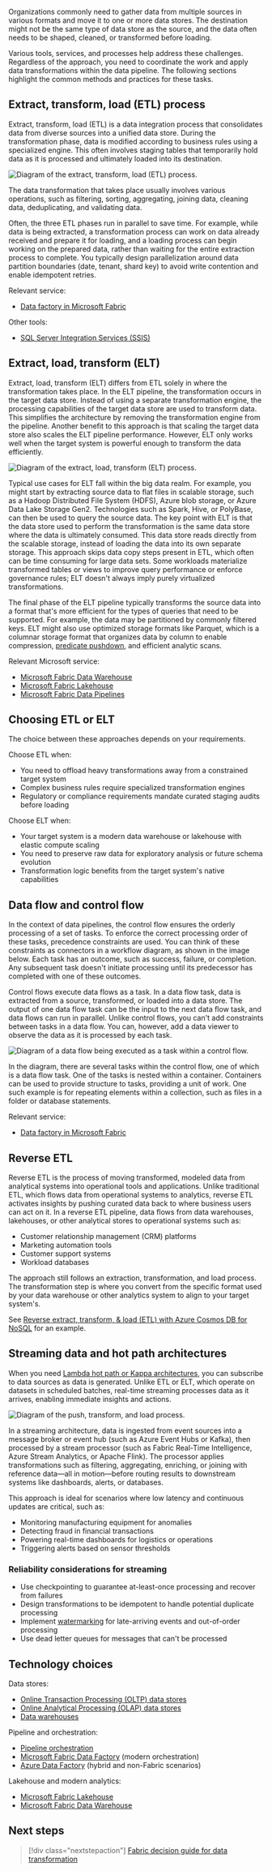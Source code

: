 Organizations commonly need to gather data from multiple sources in various formats and move it to one or more data stores. The destination might not be the same type of data store as the source, and the data often needs to be shaped, cleaned, or transformed before loading.

Various tools, services, and processes help address these challenges. Regardless of the approach, you need to coordinate the work and apply data transformations within the data pipeline. The following sections highlight the common methods and practices for these tasks.

<a name='extract-transform-and-load-etl-process'></a>

## Extract, transform, load (ETL) process

Extract, transform, load (ETL) is a data integration process that consolidates data from diverse sources into a unified data store. During the transformation phase, data is modified according to business rules using a specialized engine. This often involves staging tables that temporarily hold data as it is processed and ultimately loaded into its destination.

![Diagram of the extract, transform, load (ETL) process.](../images/etl.png)

The data transformation that takes place usually involves various operations, such as filtering, sorting, aggregating, joining data, cleaning data, deduplicating, and validating data.

Often, the three ETL phases run in parallel to save time. For example, while data is being extracted, a transformation process can work on data already received and prepare it for loading, and a loading process can begin working on the prepared data, rather than waiting for the entire extraction process to complete. You typically design parallelization around data partition boundaries (date, tenant, shard key) to avoid write contention and enable idempotent retries.

Relevant service:

- [Data factory in Microsoft Fabric](/fabric/data-factory/activity-overview)

Other tools:

- [SQL Server Integration Services (SSIS)](/sql/integration-services/sql-server-integration-services)

<a name='extract-load-and-transform-elt'></a>

## Extract, load, transform (ELT)

Extract, load, transform (ELT) differs from ETL solely in where the transformation takes place. In the ELT pipeline, the transformation occurs in the target data store. Instead of using a separate transformation engine, the processing capabilities of the target data store are used to transform data. This simplifies the architecture by removing the transformation engine from the pipeline. Another benefit to this approach is that scaling the target data store also scales the ELT pipeline performance. However, ELT only works well when the target system is powerful enough to transform the data efficiently.

![Diagram of the extract, load, transform (ELT) process.](../images/elt.png)

Typical use cases for ELT fall within the big data realm. For example, you might start by extracting source data to flat files in scalable storage, such as a Hadoop Distributed File System (HDFS), Azure blob storage, or Azure Data Lake Storage Gen2. Technologies such as Spark, Hive, or PolyBase, can then be used to query the source data. The key point with ELT is that the data store used to perform the transformation is the same data store where the data is ultimately consumed. This data store reads directly from the scalable storage, instead of loading the data into its own separate storage. This approach skips data copy steps present in ETL, which often can be time consuming for large data sets. Some workloads materialize transformed tables or views to improve query performance or enforce governance rules; ELT doesn't always imply purely virtualized transformations.

The final phase of the ELT pipeline typically transforms the source data into a format that's more efficient for the types of queries that need to be supported. For example, the data may be partitioned by commonly filtered keys. ELT might also use optimized storage formats like Parquet, which is a columnar storage format that organizes data by column to enable compression, [predicate pushdown](/sql/relational-databases/indexes/columnstore-indexes-query-performance), and efficient analytic scans.

Relevant Microsoft service:

- [Microsoft Fabric Data Warehouse](/fabric/data-warehouse/data-warehousing)
- [Microsoft Fabric Lakehouse](/fabric/data-engineering/lakehouse-overview)
- [Microsoft Fabric Data Pipelines](/fabric/data-factory)

## Choosing ETL or ELT

The choice between these approaches depends on your requirements.

Choose ETL when:

- You need to offload heavy transformations away from a constrained target system
- Complex business rules require specialized transformation engines
- Regulatory or compliance requirements mandate curated staging audits before loading

Choose ELT when:

- Your target system is a modern data warehouse or lakehouse with elastic compute scaling
- You need to preserve raw data for exploratory analysis or future schema evolution
- Transformation logic benefits from the target system's native capabilities

## Data flow and control flow

In the context of data pipelines, the control flow ensures the orderly processing of a set of tasks. To enforce the correct processing order of these tasks, precedence constraints are used. You can think of these constraints as connectors in a workflow diagram, as shown in the image below. Each task has an outcome, such as success, failure, or completion. Any subsequent task doesn't initiate processing until its predecessor has completed with one of these outcomes.

Control flows execute data flows as a task. In a data flow task, data is extracted from a source, transformed, or loaded into a data store. The output of one data flow task can be the input to the next data flow task, and data flows can run in parallel. Unlike control flows, you can't add constraints between tasks in a data flow. You can, however, add a data viewer to observe the data as it is processed by each task.

![Diagram of a data flow being executed as a task within a control flow.](../images/control-flow-data-flow.png)

In the diagram, there are several tasks within the control flow, one of which is a data flow task. One of the tasks is nested within a container. Containers can be used to provide structure to tasks, providing a unit of work. One such example is for repeating elements within a collection, such as files in a folder or database statements.

Relevant service:

- [Data factory in Microsoft Fabric](/fabric/data-factory/activity-overview)

## Reverse ETL

Reverse ETL is the process of moving transformed, modeled data from analytical systems into operational tools and applications. Unlike traditional ETL, which flows data from operational systems to analytics, reverse ETL activates insights by pushing curated data back to where business users can act on it. In a reverse ETL pipeline, data flows from data warehouses, lakehouses, or other analytical stores to operational systems such as:

- Customer relationship management (CRM) platforms
- Marketing automation tools
- Customer support systems
- Workload databases

The approach still follows an extraction, transformation, and load process. The transformation step is where you convert from the specific format used by your data warehouse or other analytics system to align to your target system's.

See [Reverse extract, transform, & load (ETL) with Azure Cosmos DB for NoSQL](/azure/cosmos-db/nosql/reverse-extract-transform-load) for an example.

## Streaming data and hot path architectures

When you need [Lambda hot path or Kappa architectures](/azure/architecture/databases/guide/big-data-architectures), you can subscribe to data sources as data is generated. Unlike ETL or ELT, which operate on datasets in scheduled batches, real-time streaming processes data as it arrives, enabling immediate insights and actions.

![Diagram of the push, transform, and load process.](../images/push-transform-load.png)

In a streaming architecture, data is ingested from event sources into a message broker or event hub (such as Azure Event Hubs or Kafka), then processed by a stream processor (such as Fabric Real-Time Intelligence, Azure Stream Analytics, or Apache Flink). The processor applies transformations such as filtering, aggregating, enriching, or joining with reference data—all in motion—before routing results to downstream systems like dashboards, alerts, or databases.

This approach is ideal for scenarios where low latency and continuous updates are critical, such as:

- Monitoring manufacturing equipment for anomalies
- Detecting fraud in financial transactions
- Powering real-time dashboards for logistics or operations
- Triggering alerts based on sensor thresholds

### Reliability considerations for streaming

- Use checkpointing to guarantee at-least-once processing and recover from failures
- Design transformations to be idempotent to handle potential duplicate processing
- Implement [watermarking](/azure/databricks/structured-streaming/watermarks) for late-arriving events and out-of-order processing
- Use dead letter queues for messages that can't be processed

## Technology choices

Data stores:

- [Online Transaction Processing (OLTP) data stores](./online-transaction-processing.md#oltp-in-azure)
- [Online Analytical Processing (OLAP) data stores](./online-analytical-processing.md#olap-in-azure)
- [Data warehouses](./data-warehousing.yml)

Pipeline and orchestration:

- [Pipeline orchestration](../technology-choices/pipeline-orchestration-data-movement.md)
- [Microsoft Fabric Data Factory](/fabric/data-factory/) (modern orchestration)
- [Azure Data Factory](/azure/data-factory/) (hybrid and non-Fabric scenarios)

Lakehouse and modern analytics:

- [Microsoft Fabric Lakehouse](/fabric/data-engineering/lakehouse-overview)
- [Microsoft Fabric Data Warehouse](/fabric/data-warehouse/)

## Next steps

> [!div class="nextstepaction"]
> [Fabric decision guide for data transformation](/fabric/fundamentals/decision-guide-pipeline-dataflow-spark)
